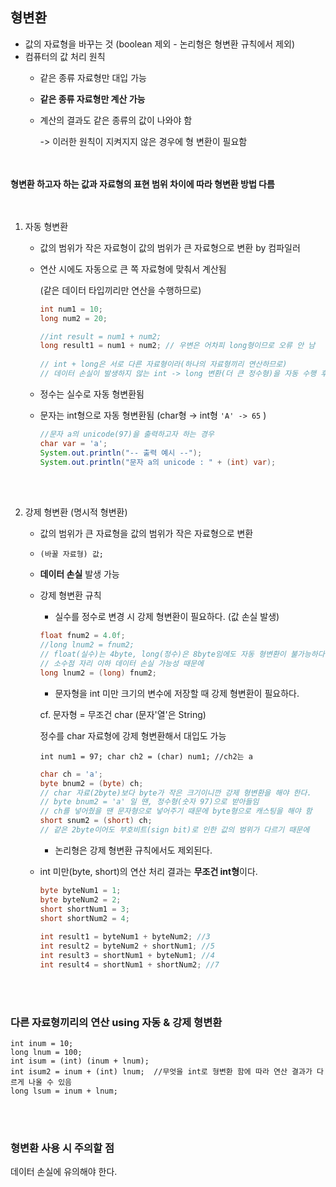 ## 형변환

- 값의 자료형을 바꾸는 것 (boolean 제외 - 논리형은 형변환 규칙에서 제외)
- 컴퓨터의 값 처리 원칙
  - 같은 종류 자료형만 대입 가능
  - **같은 종류 자료형만 계산 가능**
  - 계산의 결과도 같은 종류의 값이 나와야 함

    -> 이러한 원칙이 지켜지지 않은 경우에 형 변환이 필요함<br>
    <br><br>

**형변환 하고자 하는 값과 자료형의 표현 범위 차이에 따라 형변환 방법 다름**<br>
<br><br>

1. 자동 형변환
    - 값의 범위가 작은 자료형이 값의 범위가 큰 자료형으로 변환 by 컴파일러
    - 연산 시에도 자동으로 큰 쪽 자료형에 맞춰서 계산됨

        (같은 데이터 타입끼리만 연산을 수행하므로)<br>

        ```java
        int num1 = 10;
        long num2 = 20;

        //int result = num1 + num2;
        long result1 = num1 + num2; // 우변은 어차피 long형이므로 오류 안 남
        								  
        // int + long은 서로 다른 자료형이라(하나의 자료형끼리 연산하므로)
        // 데이터 손실이 발생하지 않는 int -> long 변환(더 큰 정수형)을 자동 수행 후 연산한다.
        ```

    - 정수는 실수로 자동 형변환됨
    - 문자는 int형으로 자동 형변환됨 (char형 → int형 `'A' -> 65` )

        ```java
        //문자 a의 unicode(97)을 출력하고자 하는 경우
        char var = 'a';
        System.out.println("-- 출력 예시 --");
        System.out.println("문자 a의 unicode : " + (int) var);
        ```
<br><br>

2. 강제 형변환 (명시적 형변환)
    - 값의 범위가 큰 자료형을 값의 범위가 작은 자료형으로 변환
    - `(바꿀 자료형) 값;`
    - **데이터 손실** 발생 가능
    - 강제 형변환 규칙
        - 실수를 정수로 변경 시 강제 형변환이 필요하다. (값 손실 발생)

        ```java
        float fnum2 = 4.0f;
        //long lnum2 = fnum2;	
        // float(실수)는 4byte, long(정수)은 8byte임에도 자동 형변환이 불가능하다.
        // 소수점 자리 이하 데이터 손실 가능성 때문에
        long lnum2 = (long) fnum2;
        ```
        - 문자형을 int 미만 크기의 변수에 저장할 때 강제 형변환이 필요하다. 

        cf. 문자형 = 무조건 char (문자'열'은 String)<br>

        정수를 char 자료형에 강제 형변환해서 대입도 가능<br>

         `int num1 = 97; char ch2 = (char) num1; //ch2는 a`

        ```java
        char ch = 'a';
        byte bnum2 = (byte) ch; 
        // char 자료(2byte)보다 byte가 작은 크기이니깐 강제 형변환을 해야 한다.
        // byte bnum2 = 'a' 일 땐, 정수형(숫자 97)으로 받아들임
        // ch를 넣어줬을 땐 문자형으로 넣어주기 때문에 byte형으로 캐스팅을 해야 함
        short snum2 = (short) ch; 
        // 같은 2byte이어도 부호비트(sign bit)로 인한 값의 범위가 다르기 때문에
        ```

        - 논리형은 강제 형변환 규칙에서도 제외된다.

    - int 미만(byte, short)의 연산 처리 결과는 **무조건 int형**이다.

        ```java
        byte byteNum1 = 1;
        byte byteNum2 = 2;
        short shortNum1 = 3;
        short shortNum2 = 4;
        		
        int result1 = byteNum1 + byteNum2; //3
        int result2 = byteNum2 + shortNum1; //5
        int result3 = shortNum1 + byteNum1; //4
        int result4 = shortNum1 + shortNum2; //7
        ```
<br><br>
### 다른 자료형끼리의 연산 using 자동 & 강제 형변환 ###
```
int inum = 10;
long lnum = 100;
int isum = (int) (inum + lnum);
int isum2 = inum + (int) lnum;  //무엇을 int로 형변환 함에 따라 연산 결과가 다르게 나올 수 있음
long lsum = inum + lnum;
```
<br><br>

### 형변환 사용 시 주의할 점 ###
데이터 손실에 유의해야 한다.<br>

